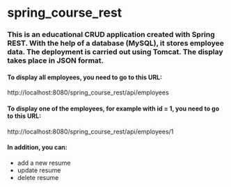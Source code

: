 # spring_course_rest

### This is an educational CRUD application created with Spring REST. With the help of a database (MySQL), it stores employee data. The deployment is carried out using Tomcat. The display takes place in JSON format.

#### To display all employees, you need to go to this URL:
http://localhost:8080/spring_course_rest/api/employees

#### To display one of the employees, for example with id = 1, you need to go to this URL:
http://localhost:8080/spring_course_rest/api/employees/1

#### In addition, you can:
- add a new resume
- update resume
- delete resume
